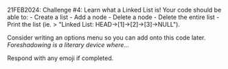 21FEB2024:
Challenge #4:
Learn what a Linked List is! 
Your code should be able to:
    - Create a list
    - Add a node
    - Delete a node
    - Delete the entire list
    - Print the list (ie. > "Linked List: HEAD->[1]->[2]->[3]->NULL").


Consider writing an options menu so you can add onto this code later.
*Foreshadowing is a literary device where...*

Respond with any emoji if completed. 
